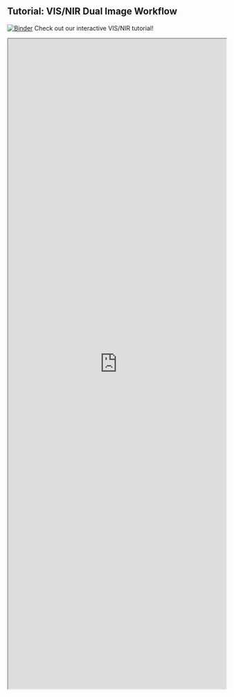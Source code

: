 ## Tutorial: VIS/NIR Dual Image Workflow

[![Binder](https://mybinder.org/badge_logo.svg)](https://mybinder.org/v2/gh/danforthcenter/plantcv-binder.git/master?filepath=notebooks/vis_nir_tutorial/vis_nir_tutorial.ipynb) Check out our interactive VIS/NIR tutorial! 

<iframe src="https://nbviewer.jupyter.org/github/danforthcenter/plantcv-binder/blob/master/notebooks/vis_nir_tutorial/vis_nir_tutorial.ipynb" width="100%" height="1500px"></iframe>
